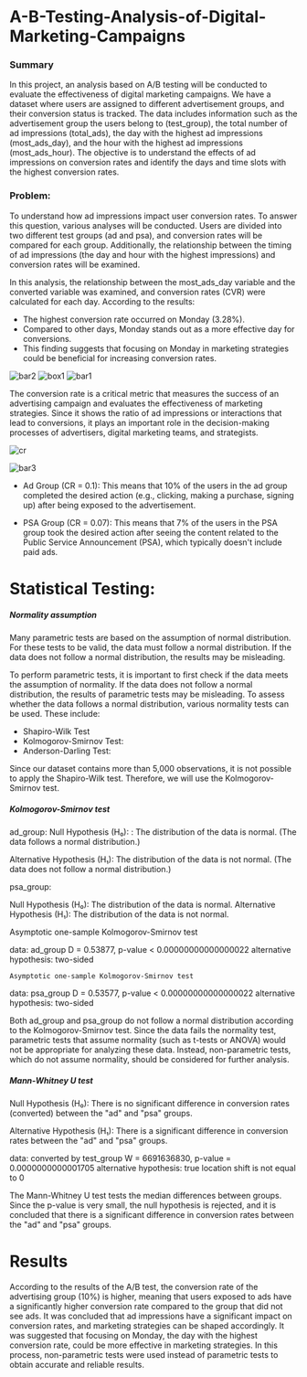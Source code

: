 # A-B-Testing-Analysis-of-Digital-Marketing-Campaigns

### Summary

In this project, an analysis based on A/B testing will be conducted to evaluate the effectiveness of digital marketing campaigns. We have a dataset where users are assigned to different advertisement groups, and their conversion status is tracked. The data includes information such as the advertisement group the users belong to (test_group), the total number of ad impressions (total_ads), the day with the highest ad impressions (most_ads_day), and the hour with the highest ad impressions (most_ads_hour). The objective is to understand the effects of ad impressions on conversion rates and identify the days and time slots with the highest conversion rates.

### Problem:

To understand how ad impressions impact user conversion rates. To answer this question, various analyses will be conducted. Users are divided into two different test groups (ad and psa), and conversion rates will be compared for each group. Additionally, the relationship between the timing of ad impressions (the day and hour with the highest impressions) and conversion rates will be examined.




In this analysis, the relationship between the most_ads_day variable and the converted variable was examined, and conversion rates (CVR) were calculated for each day. According to the results:

-   The highest conversion rate occurred on Monday (3.28%).
-   Compared to other days, Monday stands out as a more effective day for conversions.
-   This finding suggests that focusing on Monday in marketing strategies could be beneficial for increasing conversion rates.

![bar2](https://github.com/user-attachments/assets/c562cd88-87fc-4661-b9cd-e06d493e612b)
![box1](https://github.com/user-attachments/assets/533c240d-18fd-4a7e-b8f5-cf82e81c676c)
![bar1](https://github.com/user-attachments/assets/2efc0504-d76a-4971-879c-a6d6161f5ded)

The conversion rate is a critical metric that measures the success of an advertising campaign and evaluates the effectiveness of marketing strategies. Since it shows the ratio of ad impressions or interactions that lead to conversions, it plays an important role in the decision-making processes of advertisers, digital marketing teams, and strategists.

![cr](https://github.com/user-attachments/assets/06acf657-40b2-426d-8831-d8db8c691f81)

![bar3](https://github.com/user-attachments/assets/12a1cf8f-8a87-4af0-87c5-e6605f486674)

-   Ad Group (CR = 0.1): This means that 10% of the users in the ad group completed the desired action (e.g., clicking, making a purchase, signing up) after being exposed to the advertisement.

-   PSA Group (CR = 0.07): This means that 7% of the users in the PSA group took the desired action after seeing the content related to the Public Service Announcement (PSA), which typically doesn't include paid ads.


# Statistical Testing:

##### Normality assumption

Many parametric tests are based on the assumption of normal distribution. For these tests to be valid, the data must follow a normal distribution. If the data does not follow a normal distribution, the results may be misleading.

To perform parametric tests, it is important to first check if the data meets the assumption of normality. If the data does not follow a normal distribution, the results of parametric tests may be misleading. To assess whether the data follows a normal distribution, various normality tests can be used. These include:
 - Shapiro-Wilk Test
 - Kolmogorov-Smirnov Test:
 - Anderson-Darling Test: 
 
Since our dataset contains more than 5,000 observations, it is not possible to apply the Shapiro-Wilk test. Therefore, we will use the Kolmogorov-Smirnov test.

##### Kolmogorov-Smirnov test

ad_group:
Null Hypothesis (H₀): : The distribution of the data is normal. (The data follows a normal distribution.)

Alternative Hypothesis (H₁): The distribution of the data is not normal. (The data does not follow a normal distribution.)


psa_group:

Null Hypothesis (H₀):  The distribution of the data is normal. 
Alternative Hypothesis (H₁): The distribution of the data is not normal.

Asymptotic one-sample Kolmogorov-Smirnov test

data:  ad_group
D = 0.53877, p-value < 0.00000000000000022
alternative hypothesis: two-sided


	Asymptotic one-sample Kolmogorov-Smirnov test

data:  psa_group
D = 0.53577, p-value < 0.00000000000000022
alternative hypothesis: two-sided


Both ad_group and psa_group do not follow a normal distribution according to the Kolmogorov-Smirnov test. Since the data fails the normality test, parametric tests that assume normality (such as t-tests or ANOVA) would not be appropriate for analyzing these data. Instead, non-parametric tests, which do not assume normality, should be considered for further analysis.


##### Mann-Whitney U test


Null Hypothesis (H₀): There is no significant difference in conversion rates (converted) between the "ad" and "psa" groups. 

Alternative Hypothesis (H₁): There is a significant difference in conversion rates between the "ad" and "psa" groups. 

data:  converted by test_group
W = 6691636830, p-value = 0.0000000000001705
alternative hypothesis: true location shift is not equal to 0


The Mann-Whitney U test tests the median differences between groups. Since the p-value is very small, the null hypothesis is rejected, and it is concluded that there is a significant difference in conversion rates between the "ad" and "psa" groups.



# Results

According to the results of the A/B test, the conversion rate of the advertising group (10%) is higher, meaning that users exposed to ads have a significantly higher conversion rate compared to the group that did not see ads. It was concluded that ad impressions have a significant impact on conversion rates, and marketing strategies can be shaped accordingly. It was suggested that focusing on Monday, the day with the highest conversion rate, could be more effective in marketing strategies. In this process, non-parametric tests were used instead of parametric tests to obtain accurate and reliable results.

















